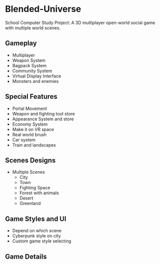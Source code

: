 # Blended-Universe
 School Computer Study Project: A 3D multiplayer open-world social game with multiple world scenes.

## Gameplay

- Multiplayer
- Weapon System
- Bagpack System
- Community System
- Virtual Display Interface
- Monsters and enemies

## Special Features

- Portal Movement
- Weapon and fighting tool store
- Appearance System and store
- Economy System
- Make it on VR space
- Real world brush
- Car system
- Train and landscapes

## Scenes Designs

- Multiple Scenes
	- City
	- Town
	- Fighting Space
	- Forest with animals
	- Desert
	- Greenland

## Game Styles and UI

- Depend on which scene
- Cyberpunk style on city 
- Custom game style selecting

## Game Details
